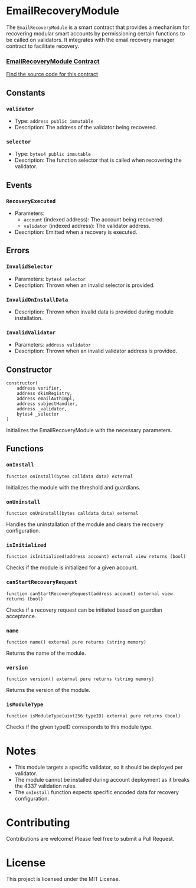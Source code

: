# EmailRecoveryModule

The `EmailRecoveryModule` is a smart contract that provides a mechanism for recovering modular smart accounts by permissioning certain functions to be called on validators. It integrates with the email recovery manager contract to facilitate recovery.

<div className="row" style={{ marginTop: '2rem', marginBottom: '2rem' }}>
  <div className="col col--12" style={{ marginBottom: '1rem' }}>
    <a href="https://github.com/zkemail/email-recovery/blob/main/src/modules/EmailRecoveryModule.sol" target="_blank" className="card-link" style={{ textDecoration: 'none' }}>
      <div className="card" style={{ cursor: 'pointer', padding: '1.5rem 1rem', height: '100%' }}>
        <div className="card__header">
          <h3 style={{ pointerEvents: 'none', marginBottom: '1rem' }}>EmailRecoveryModule Contract</h3>
        </div>
        <div className="card__body">
          <p style={{ pointerEvents: 'none', fontWeight: 'normal' }}>Find the source code for this contract</p>
        </div>
      </div>
    </a>
  </div>
</div>


## Constants

### `validator`
- Type: `address public immutable`
- Description: The address of the validator being recovered.

### `selector`
- Type: `bytes4 public immutable`
- Description: The function selector that is called when recovering the validator.

## Events

### `RecoveryExecuted`
- Parameters:
  - `account` (indexed address): The account being recovered.
  - `validator` (indexed address): The validator address.
- Description: Emitted when a recovery is executed.

## Errors

### `InvalidSelector`
- Parameters: `bytes4 selector`
- Description: Thrown when an invalid selector is provided.

### `InvalidOnInstallData`
- Description: Thrown when invalid data is provided during module installation.

### `InvalidValidator`
- Parameters: `address validator`
- Description: Thrown when an invalid validator address is provided.

## Constructor

```solidity
constructor(
    address verifier,
    address dkimRegistry,
    address emailAuthImpl,
    address subjectHandler,
    address _validator,
    bytes4 _selector
)
```

Initializes the EmailRecoveryModule with the necessary parameters.

## Functions

### `onInstall`
```solidity
function onInstall(bytes calldata data) external
```
Initializes the module with the threshold and guardians.

### `onUninstall`
```solidity
function onUninstall(bytes calldata data) external
```
Handles the uninstallation of the module and clears the recovery configuration.

### `isInitialized`
```solidity
function isInitialized(address account) external view returns (bool)
```
Checks if the module is initialized for a given account.

### `canStartRecoveryRequest`
```solidity
function canStartRecoveryRequest(address account) external view returns (bool)
```
Checks if a recovery request can be initiated based on guardian acceptance.

### `name`
```solidity
function name() external pure returns (string memory)
```
Returns the name of the module.

### `version`
```solidity
function version() external pure returns (string memory)
```
Returns the version of the module.

### `isModuleType`
```solidity
function isModuleType(uint256 typeID) external pure returns (bool)
```
Checks if the given typeID corresponds to this module type.

# Notes

- This module targets a specific validator, so it should be deployed per validator.
- The module cannot be installed during account deployment as it breaks the 4337 validation rules.
- The `onInstall` function expects specific encoded data for recovery configuration.

# Contributing

Contributions are welcome! Please feel free to submit a Pull Request.

# License

This project is licensed under the MIT License.